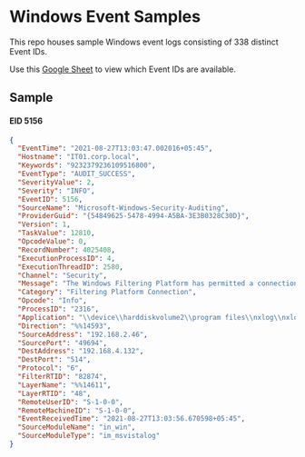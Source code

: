 # Windows Event Samples

This repo houses sample Windows event logs consisting of 338 distinct Event IDs.

Use this [Google Sheet](https://docs.google.com/spreadsheets/d/1kRmVt6PLz-xliD_Ynzz9W2FnJu7iYXSWjRl2SZ4CiaI/edit?usp=sharing) to view which Event IDs are available.

## Sample

#### EID 5156

```json
{
  "EventTime": "2021-08-27T13:03:47.002016+05:45",
  "Hostname": "IT01.corp.local",
  "Keywords": "9232379236109516800",
  "EventType": "AUDIT_SUCCESS",
  "SeverityValue": 2,
  "Severity": "INFO",
  "EventID": 5156,
  "SourceName": "Microsoft-Windows-Security-Auditing",
  "ProviderGuid": "{54849625-5478-4994-A5BA-3E3B0328C30D}",
  "Version": 1,
  "TaskValue": 12810,
  "OpcodeValue": 0,
  "RecordNumber": 4025408,
  "ExecutionProcessID": 4,
  "ExecutionThreadID": 2580,
  "Channel": "Security",
  "Message": "The Windows Filtering Platform has permitted a connection.\r\n\r\nApplication Information:\r\n\tProcess ID:\t\t2316\r\n\tApplication Name:\t\\device\\harddiskvolume2\\program files\\nxlog\\nxlog.exe\r\n\r\nNetwork Information:\r\n\tDirection:\t\tOutbound\r\n\tSource Address:\t\t192.168.2.46\r\n\tSource Port:\t\t49694\r\n\tDestination Address:\t192.168.4.132\r\n\tDestination Port:\t\t514\r\n\tProtocol:\t\t6\r\n\r\nFilter Information:\r\n\tFilter Run-Time ID:\t82874\r\n\tLayer Name:\t\tConnect\r\n\tLayer Run-Time ID:\t48",
  "Category": "Filtering Platform Connection",
  "Opcode": "Info",
  "ProcessID": "2316",
  "Application": "\\device\\harddiskvolume2\\program files\\nxlog\\nxlog.exe",
  "Direction": "%%14593",
  "SourceAddress": "192.168.2.46",
  "SourcePort": "49694",
  "DestAddress": "192.168.4.132",
  "DestPort": "514",
  "Protocol": "6",
  "FilterRTID": "82874",
  "LayerName": "%%14611",
  "LayerRTID": "48",
  "RemoteUserID": "S-1-0-0",
  "RemoteMachineID": "S-1-0-0",
  "EventReceivedTime": "2021-08-27T13:03:56.670598+05:45",
  "SourceModuleName": "in_win",
  "SourceModuleType": "im_msvistalog"
}
```